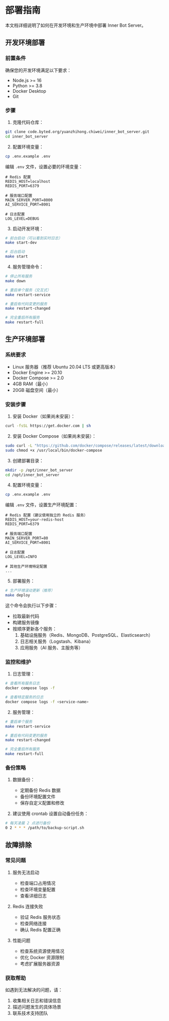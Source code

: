 # 部署指南

本文档详细说明了如何在开发环境和生产环境中部署 Inner Bot Server。

## 开发环境部署

### 前置条件

确保您的开发环境满足以下要求：

- Node.js >= 16
- Python >= 3.8
- Docker Desktop
- Git

### 步骤

1. 克隆代码仓库：

```bash
git clone code.byted.org/yuanzhihong.chiwei/inner_bot_server.git
cd inner_bot_server
```

2. 配置环境变量：

```bash
cp .env.example .env
```

编辑 `.env` 文件，设置必要的环境变量：

```
# Redis 配置
REDIS_HOST=localhost
REDIS_PORT=6379

# 服务端口配置
MAIN_SERVER_PORT=8000
AI_SERVICE_PORT=8001

# 日志配置
LOG_LEVEL=DEBUG
```

3. 启动开发环境：

```bash
# 前台启动（可以看到实时日志）
make start-dev

# 后台启动
make start
```

4. 服务管理命令：

```bash
# 停止所有服务
make down

# 重启单个服务（交互式）
make restart-service

# 重启有代码变更的服务
make restart-changed

# 完全重启所有服务
make restart-full
```

## 生产环境部署

### 系统要求

- Linux 服务器（推荐 Ubuntu 20.04 LTS 或更高版本）
- Docker Engine >= 20.10
- Docker Compose >= 2.0
- 4GB RAM（最小）
- 20GB 磁盘空间（最小）

### 安装步骤

1. 安装 Docker（如果尚未安装）：

```bash
curl -fsSL https://get.docker.com | sh
```

2. 安装 Docker Compose（如果尚未安装）：

```bash
sudo curl -L "https://github.com/docker/compose/releases/latest/download/docker-compose-$(uname -s)-$(uname -m)" -o /usr/local/bin/docker-compose
sudo chmod +x /usr/local/bin/docker-compose
```

3. 创建部署目录：

```bash
mkdir -p /opt/inner_bot_server
cd /opt/inner_bot_server
```

4. 配置环境变量：

```bash
cp .env.example .env
```

编辑 `.env` 文件，设置生产环境配置：

```
# Redis 配置（建议使用独立的 Redis 服务）
REDIS_HOST=your-redis-host
REDIS_PORT=6379

# 服务端口配置
MAIN_SERVER_PORT=80
AI_SERVICE_PORT=8001

# 日志配置
LOG_LEVEL=INFO

# 其他生产环境特定配置
...
```

5. 部署服务：

```bash
# 生产环境滚动更新（推荐）
make deploy
```

这个命令会执行以下步骤：

- 拉取最新代码
- 构建服务镜像
- 按顺序更新各个服务：
  1. 基础设施服务（Redis、MongoDB、PostgreSQL、Elasticsearch）
  2. 日志相关服务（Logstash、Kibana）
  3. 应用服务（AI 服务、主服务等）

### 监控和维护

1. 日志管理：

```bash
# 查看所有服务日志
docker compose logs -f

# 查看特定服务的日志
docker compose logs -f <service-name>
```

2. 服务管理：

```bash
# 重启单个服务
make restart-service

# 重启有代码变更的服务
make restart-changed

# 完全重启所有服务
make restart-full
```

### 备份策略

1. 数据备份：
   - 定期备份 Redis 数据
   - 备份环境配置文件
   - 保存自定义配置和修改

2. 建议使用 crontab 设置自动备份任务：

```bash
# 每天凌晨 2 点进行备份
0 2 * * * /path/to/backup-script.sh
```

## 故障排除

### 常见问题

1. 服务无法启动
   - 检查端口占用情况
   - 检查环境变量配置
   - 查看详细日志

2. Redis 连接失败
   - 验证 Redis 服务状态
   - 检查网络连接
   - 确认 Redis 配置正确

3. 性能问题
   - 检查系统资源使用情况
   - 优化 Docker 资源限制
   - 考虑扩展服务器资源

### 获取帮助

如遇到无法解决的问题，请：

1. 收集相关日志和错误信息
2. 描述问题发生的具体场景
3. 联系技术支持团队
